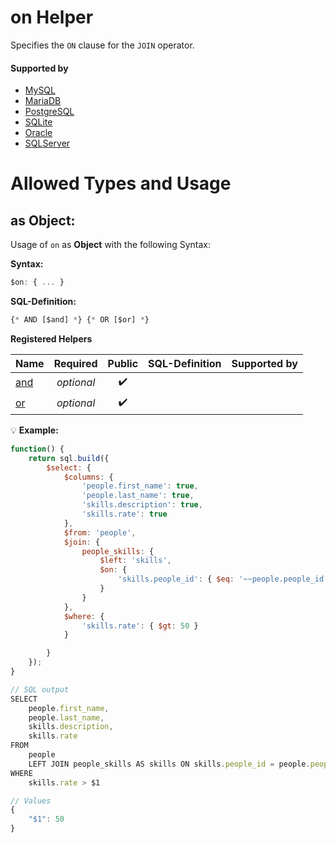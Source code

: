 # on Helper
Specifies the `ON` clause for the `JOIN` operator.

#### Supported by
- [MySQL](https://dev.mysql.com/doc/refman/5.7/en/select.html)
- [MariaDB](https://mariadb.com/kb/en/library/select/)
- [PostgreSQL](https://www.postgresql.org/docs/9.5/static/sql-select.html)
- [SQLite](https://sqlite.org/lang_select.html)
- [Oracle](https://docs.oracle.com/cd/B19306_01/server.102/b14200/statements_10002.htm)
- [SQLServer](https://docs.microsoft.com/en-us/sql/t-sql/queries/select-transact-sql)

# Allowed Types and Usage

## as Object:

Usage of `on` as **Object** with the following Syntax:

**Syntax:**

```javascript
$on: { ... }
```

**SQL-Definition:**
```javascript
{* AND [$and] *} {* OR [$or] *}
```

**Registered Helpers**

Name|Required|Public|SQL-Definition|Supported by
:---|:------:|:----:|:-------------|:-----------
[and](../../../../helpers/logical/and/)|*optional*|:heavy_check_mark:||
[or](../../../../helpers/logical/or/)|*optional*|:heavy_check_mark:||

:bulb: **Example:**
```javascript
function() {
    return sql.build({
        $select: {
            $columns: {
                'people.first_name': true,
                'people.last_name': true,
                'skills.description': true,
                'skills.rate': true
            },
            $from: 'people',
            $join: {
                people_skills: {
                    $left: 'skills',
                    $on: {
                        'skills.people_id': { $eq: '~~people.people_id' }
                    }
                }
            },
            $where: {
                'skills.rate': { $gt: 50 }
            }

        }
    });
}

// SQL output
SELECT
    people.first_name,
    people.last_name,
    skills.description,
    skills.rate
FROM
    people
    LEFT JOIN people_skills AS skills ON skills.people_id = people.people_id
WHERE
    skills.rate > $1

// Values
{
    "$1": 50
}
```


